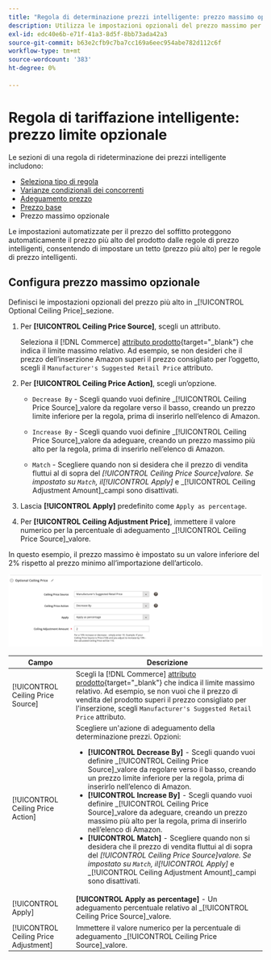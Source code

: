 ```yaml
---
title: "Regola di determinazione prezzi intelligente: prezzo massimo opzionale"
description: Utilizza le impostazioni opzionali del prezzo massimo per proteggere il prezzo più alto del prodotto dalle regole di prezzo intelligenti che gestiscono le inserzioni Amazon.
exl-id: edc40e6b-e71f-41a3-8d5f-8bb73ada42a3
source-git-commit: b63e2cfb9c7ba7cc169a6eec954abe782d112c6f
workflow-type: tm+mt
source-wordcount: '383'
ht-degree: 0%

---
```


# Regola di tariffazione intelligente: prezzo limite opzionale

Le sezioni di una regola di rideterminazione dei prezzi intelligente includono:

- [Seleziona tipo di regola](./intelligent-repricing-rules.md)
- [Varianze condizionali dei concorrenti](./competitor-conditional-variances.md)
- [Adeguamento prezzo](./price-adjustment.md)
- [Prezzo base](./floor-price.md)
- Prezzo massimo opzionale

Le impostazioni automatizzate per il prezzo del soffitto proteggono automaticamente il prezzo più alto del prodotto dalle regole di prezzo intelligenti, consentendo di impostare un tetto (prezzo più alto) per le regole di prezzo intelligenti.

## Configura prezzo massimo opzionale

Definisci le impostazioni opzionali del prezzo più alto in _[!UICONTROL Optional Ceiling Price]_sezione.

1. Per **[!UICONTROL Ceiling Price Source]**, scegli un attributo.

   Seleziona il [!DNL Commerce] [attributo prodotto](https://docs.magento.com/user-guide/catalog/product-attributes.html){target="_blank"} che indica il limite massimo relativo. Ad esempio, se non desideri che il prezzo dell’inserzione Amazon superi il prezzo consigliato per l’oggetto, scegli il `Manufacturer's Suggested Retail Price` attributo.

1. Per **[!UICONTROL Ceiling Price Action]**, scegli un’opzione.

   - `Decrease By` - Scegli quando vuoi definire _[!UICONTROL Ceiling Price Source]_valore da regolare verso il basso, creando un prezzo limite inferiore per la regola, prima di inserirlo nell’elenco di Amazon.

   - `Increase By` - Scegli quando vuoi definire _[!UICONTROL Ceiling Price Source]_valore da adeguare, creando un prezzo massimo più alto per la regola, prima di inserirlo nell’elenco di Amazon.

   - `Match` - Scegliere quando non si desidera che il prezzo di vendita fluttui al di sopra del _[!UICONTROL Ceiling Price Source]_valore. Se impostato su `Match`, il_[!UICONTROL Apply]_ e _[!UICONTROL Ceiling Adjustment Amount]_campi sono disattivati.

1. Lascia **[!UICONTROL Apply]** predefinito come `Apply as percentage`.

1. Per **[!UICONTROL Ceiling Adjustment Price]**, immettere il valore numerico per la percentuale di adeguamento _[!UICONTROL Ceiling Price Source]_valore.

In questo esempio, il prezzo massimo è impostato su un valore inferiore del 2% rispetto al prezzo minimo all’importazione dell’articolo.

![Regola di rideterminazione intelligente dei prezzi: prezzo massimo opzionale](assets/ob-intelligent-price-rule-ceiling.png)

| Campo | Descrizione |
|---|---|
| [!UICONTROL Ceiling Price Source] | Scegli la [!DNL Commerce] [attributo prodotto](https://docs.magento.com/user-guide/catalog/product-attributes.html){target="_blank"} che indica il limite massimo relativo. Ad esempio, se non vuoi che il prezzo di vendita del prodotto superi il prezzo consigliato per l&#39;inserzione, scegli `Manufacturer's Suggested Retail Price` attributo. |
| [!UICONTROL Ceiling Price Action] | Scegliere un&#39;azione di adeguamento della determinazione prezzi. Opzioni:<ul><li>**[!UICONTROL Decrease By]** - Scegli quando vuoi definire _[!UICONTROL Ceiling Price Source]_valore da regolare verso il basso, creando un prezzo limite inferiore per la regola, prima di inserirlo nell’elenco di Amazon.</li><li>**[!UICONTROL Increase By]** - Scegli quando vuoi definire _[!UICONTROL Ceiling Price Source]_valore da adeguare, creando un prezzo massimo più alto per la regola, prima di inserirlo nell’elenco di Amazon.</li><li>**[!UICONTROL Match]** - Scegliere quando non si desidera che il prezzo di vendita fluttui al di sopra del _[!UICONTROL Ceiling Price Source]_valore. Se impostato su `Match`, il_[!UICONTROL Apply]_ e _[!UICONTROL Ceiling Adjustment Amount]_campi sono disattivati.</li></ul> |
| [!UICONTROL Apply] | **[!UICONTROL Apply as percentage]** - Un adeguamento percentuale relativo al _[!UICONTROL Ceiling Price Source]_valore. |
| [!UICONTROL Ceiling Price Adjustment] | Immettere il valore numerico per la percentuale di adeguamento _[!UICONTROL Ceiling Price Source]_valore. |
